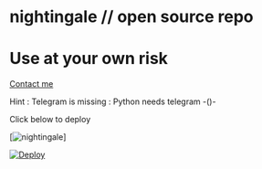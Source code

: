 # nightingale // open source repo


# Use at your own risk


[Contact me](https://t.me/oru_bhadrakali_daasan)


 Hint : Telegram is missing 
       : Python needs telegram -()-
 

Click below to deploy



[![nightingale](https://telegra.ph/file/8a32659c00a340bfd32bf.jpg)]





[![Deploy](https://www.herokucdn.com/deploy/button.svg)](https://heroku.com/deploy?template=https://github.com/sakhaavvaavaj93/nightingale.git)

